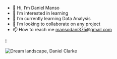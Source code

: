 - 👋 Hi, I’m Daniel Manso
- 👀 I’m interested in learning
- 🌱 I’m currently learning Data Analysis
- 💞️ I’m looking to collaborate on any project
- 📫 How to reach me mansodani375@gmail.com

<!---
danimanrey/danimanrey is a ✨ special ✨ repository because its `README.md` (this file) appears on your GitHub profile.
You can click the Preview link to take a look at your changes.
--->!

![Dream landscape, Daniel Clarke](https://github.com/danimanrey/danimanrey/assets/145423431/b848a202-e344-4011-8f45-3c9c3ace54e5)
